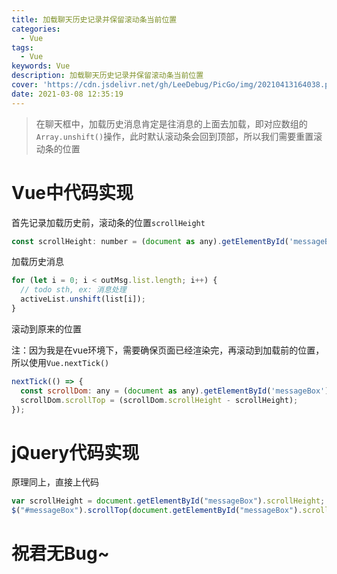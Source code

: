 ```yaml
---
title: 加载聊天历史记录并保留滚动条当前位置
categories:
  - Vue
tags:
  - Vue
keywords: Vue
description: 加载聊天历史记录并保留滚动条当前位置
cover: 'https://cdn.jsdelivr.net/gh/LeeDebug/PicGo/img/20210413164038.png'
date: 2021-03-08 12:35:19
---
```


> 在聊天框中，加载历史消息肯定是往消息的上面去加载，即对应数组的`Array.unshift()`操作，此时默认滚动条会回到顶部，所以我们需要重置滚动条的位置

# Vue中代码实现

首先记录加载历史前，滚动条的位置`scrollHeight`

```js
const scrollHeight: number = (document as any).getElementById('messageBox').scrollHeight;
```

加载历史消息

```js
for (let i = 0; i < outMsg.list.length; i++) {
  // todo sth, ex: 消息处理
  activeList.unshift(list[i]);
}
```

滚动到原来的位置

注：因为我是在vue环境下，需要确保页面已经渲染完，再滚动到加载前的位置，所以使用`Vue.nextTick()`

```js
nextTick(() => {
  const scrollDom: any = (document as any).getElementById('messageBox');
  scrollDom.scrollTop = (scrollDom.scrollHeight - scrollHeight);
});
```

# jQuery代码实现

原理同上，直接上代码

```js
var scrollHeight = document.getElementById("messageBox").scrollHeight;
$("#messageBox").scrollTop(document.getElementById("messageBox").scrollHeight - scrollHeight);
```

# 祝君无Bug~